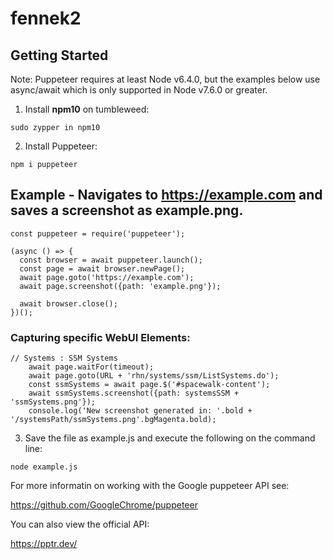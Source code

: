 # fennek2
## Getting Started

Note: Puppeteer requires at least Node v6.4.0, but the examples below use async/await which is only supported in Node v7.6.0 or greater.

1. Install **npm10** on tumbleweed:

`sudo zypper in npm10`

2. Install Puppeteer:

`npm i puppeteer`

## Example - Navigates to https://example.com and saves a screenshot as example.png.

```
const puppeteer = require('puppeteer');

(async () => {
  const browser = await puppeteer.launch();
  const page = await browser.newPage();
  await page.goto('https://example.com');
  await page.screenshot({path: 'example.png'});

  await browser.close();
})();
```

### Capturing specific WebUI Elements:

```
// Systems : SSM Systems
    await page.waitFor(timeout);
    await page.goto(URL + 'rhn/systems/ssm/ListSystems.do');
    const ssmSystems = await page.$('#spacewalk-content');
    await ssmSystems.screenshot({path: systemsSSM + 'ssmSystems.png'});
    console.log('New screenshot generated in: '.bold + '/systemsPath/ssmSystems.png'.bgMagenta.bold);
```

3. Save the file as example.js and execute the following on the command line:

`node example.js`


For more informatin on working with the Google puppeteer API see:

https://github.com/GoogleChrome/puppeteer

You can also view the official API:
 
https://pptr.dev/
